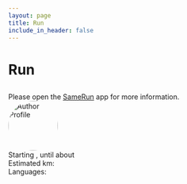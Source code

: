 ```yaml
---
layout: page
title: Run
include_in_header: false
---
```

<h1 id='title'>Run</h1>
<h2 id='subtitle'></h2>
<div>Please open the <a href="/">SameRun</a> app for more information.</div>
<img alt='Author Profile' id='author' style="
  width:100px;
  height:100px;
  object-fit:cover;
  border-radius:50%;
"/>
<div>Starting <span id='planned_start'></span>, until about <span id='planned_end'></span></div>
<div>Estimated km: <span id='distance'></span></div>
<div>Languages: <span id='lang'></span></div>

<script>
    function getSearchParameters() {
        var prmstr = window.location.search.substr(1);
        return prmstr != null && prmstr != "" ? transformToAssocArray(prmstr) : {};
    }
    function transformToAssocArray( prmstr ) {
        var params = {};
        var prmarr = prmstr.split("&");
        for ( var i = 0; i < prmarr.length; i++) {
            var tmparr = prmarr[i].split("=");
            params[tmparr[0]] = decodeURIComponent(tmparr[1]);
        }
        return params;
    }
    var params = getSearchParameters();
    var description = params.description.replace(/\+/g, " ");
    if (description == "undefined") description = 'This run does not have a description.';
    document.getElementById("title").innerHTML = params.title.replace(/\+/g, " ");
    document.getElementById("subtitle").innerHTML = description;
    document.getElementById("author").src = params.picture;
    document.getElementById("planned_start").innerHTML = params.planned_datetime.replace(/\+/g, " ").substr(0, 16);
    document.getElementById("planned_end").innerHTML = params.planned_end.replace(/\+/g, " ").substr(0, 16);
    document.getElementById("distance").innerHTML = params.distance;
    document.getElementById("lang").innerHTML = params.language_icon.replace(/\+/g, " ");
</script>